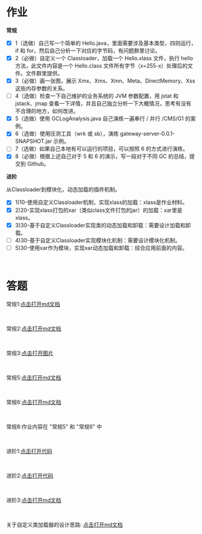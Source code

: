 # 作业

**常规** 

 - [X] 1（选做）自己写一个简单的 Hello.java，里面需要涉及基本类型，四则运行，if 和 for，然后自己分析一下对应的字节码，有问题群里讨论。
 - [X] 2（必做）自定义一个 Classloader，加载一个 Hello.xlass 文件，执行 hello 方法，此文件内容是一个 Hello.class 文件所有字节（x=255-x）处理后的文件。文件群里提供。
 - [X] 3（必做）画一张图，展示 Xmx、Xms、Xmn、Meta、DirectMemory、Xss 这些内存参数的关系。
 - [ ] 4（选做）检查一下自己维护的业务系统的 JVM 参数配置，用 jstat 和 jstack、jmap 查看一下详情，并且自己独立分析一下大概情况，思考有没有不合理的地方，如何改进。
 - [X] 5（选做）使用 GCLogAnalysis.java 自己演练一遍串行 / 并行 /CMS/G1 的案例。
 - [X] 6（选做）使用压测工具（wrk 或 sb），演练 gateway-server-0.0.1-SNAPSHOT.jar 示例。
 - [ ] 7（选做）如果自己本地有可以运行的项目，可以按照 6 的方式进行演练。
 - [X] 8（必做）根据上述自己对于 5 和 6 的演示，写一段对于不同 GC 的总结，提交到 Github。

**进阶**

从Classloader到模块化，动态加载的插件机制。

- [X] 1)10-使用自定义Classloader机制，实现xlass的加载：xlass是作业材料。
- [X] 2)20-实现xlass打包的xar（类似class文件打包的jar）的加载：xar里是xlass。
- [X] 3)30-基于自定义Classloader实现类的动态加载和卸载：需要设计加载和卸载。
- [ ] 4)30-基于自定义Classloader实现模块化机制：需要设计模块化机制。
- [ ] 5)30-使用xar作为模块，实现xar动态加载和卸载：综合应用前面的内容。

<br>

# 答题

常规1:[点击打开md文档](https://github.com/Tureen/grow/blob/main/1_JVM/doc/work/normal_1.md)

<br>

常规2:[点击打开md文档](https://github.com/Tureen/grow/blob/main/1_JVM/doc/work/normal_2.md)

<br>

常规3:[点击打开图片](https://github.com/Tureen/grow/blob/main/1_JVM/doc/images/JVM内存结构.jpg)

<br>

常规5:[点击打开md文档](https://github.com/Tureen/grow/blob/main/1_JVM/doc/work/normal_5.md)

<br>

常规6:[点击打开md文档](https://github.com/Tureen/grow/blob/main/1_JVM/doc/work/normal_6.md)

<br>

常规8:作业内容在 "常规5" 和 "常规6" 中

<br>

进阶1:[点击打开代码](https://github.com/Tureen/grow/tree/main/1_JVM/src/main/java/club/tulane/jvm/advanced/WorkTest1.java)

<br>

进阶2:[点击打开代码](https://github.com/Tureen/grow/tree/main/1_JVM/src/main/java/club/tulane/jvm/advanced/WorkTest2.java)

<br>

进阶3:[点击打开md文档](https://github.com/Tureen/grow/blob/main/1_JVM/doc/work/advanced_3.md)

<br>

关于自定义类加载器的设计思路: [点击打开md文档](https://github.com/Tureen/grow/blob/main/1_JVM/doc/work/design.md)